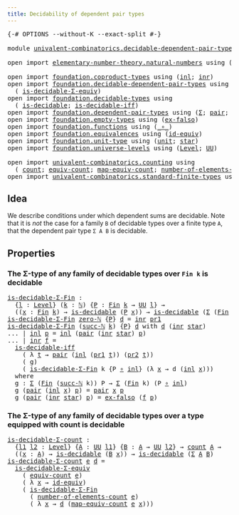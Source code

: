 ```yaml
---
title: Decidability of dependent pair types
---
```


<pre class="Agda"><a id="62" class="Symbol">{-#</a> <a id="66" class="Keyword">OPTIONS</a> <a id="74" class="Pragma">--without-K</a> <a id="86" class="Pragma">--exact-split</a> <a id="100" class="Symbol">#-}</a>

<a id="105" class="Keyword">module</a> <a id="112" href="univalent-combinatorics.decidable-dependent-pair-types.html" class="Module">univalent-combinatorics.decidable-dependent-pair-types</a> <a id="167" class="Keyword">where</a>

<a id="174" class="Keyword">open</a> <a id="179" class="Keyword">import</a> <a id="186" href="elementary-number-theory.natural-numbers.html" class="Module">elementary-number-theory.natural-numbers</a> <a id="227" class="Keyword">using</a> <a id="233" class="Symbol">(</a><a id="234" href="elementary-number-theory.natural-numbers.html#1548" class="Datatype">ℕ</a><a id="235" class="Symbol">;</a> <a id="237" href="elementary-number-theory.natural-numbers.html#1569" class="InductiveConstructor">zero-ℕ</a><a id="243" class="Symbol">;</a> <a id="245" href="elementary-number-theory.natural-numbers.html#1582" class="InductiveConstructor">succ-ℕ</a><a id="251" class="Symbol">)</a>

<a id="254" class="Keyword">open</a> <a id="259" class="Keyword">import</a> <a id="266" href="foundation.coproduct-types.html" class="Module">foundation.coproduct-types</a> <a id="293" class="Keyword">using</a> <a id="299" class="Symbol">(</a><a id="300" href="foundation.coproduct-types.html#1250" class="InductiveConstructor">inl</a><a id="303" class="Symbol">;</a> <a id="305" href="foundation.coproduct-types.html#1268" class="InductiveConstructor">inr</a><a id="308" class="Symbol">)</a>
<a id="310" class="Keyword">open</a> <a id="315" class="Keyword">import</a> <a id="322" href="foundation.decidable-dependent-pair-types.html" class="Module">foundation.decidable-dependent-pair-types</a> <a id="364" class="Keyword">using</a>
  <a id="372" class="Symbol">(</a> <a id="374" href="foundation.decidable-dependent-pair-types.html#1650" class="Function">is-decidable-Σ-equiv</a><a id="394" class="Symbol">)</a>
<a id="396" class="Keyword">open</a> <a id="401" class="Keyword">import</a> <a id="408" href="foundation.decidable-types.html" class="Module">foundation.decidable-types</a> <a id="435" class="Keyword">using</a>
  <a id="443" class="Symbol">(</a> <a id="445" href="foundation.decidable-types.html#1915" class="Function">is-decidable</a><a id="457" class="Symbol">;</a> <a id="459" href="foundation.decidable-types.html#5041" class="Function">is-decidable-iff</a><a id="475" class="Symbol">)</a>
<a id="477" class="Keyword">open</a> <a id="482" class="Keyword">import</a> <a id="489" href="foundation.dependent-pair-types.html" class="Module">foundation.dependent-pair-types</a> <a id="521" class="Keyword">using</a> <a id="527" class="Symbol">(</a><a id="528" href="foundation-core.dependent-pair-types.html#515" class="Record">Σ</a><a id="529" class="Symbol">;</a> <a id="531" href="foundation-core.dependent-pair-types.html#588" class="InductiveConstructor">pair</a><a id="535" class="Symbol">;</a> <a id="537" href="foundation-core.dependent-pair-types.html#605" class="Field">pr1</a><a id="540" class="Symbol">;</a> <a id="542" href="foundation-core.dependent-pair-types.html#617" class="Field">pr2</a><a id="545" class="Symbol">)</a>
<a id="547" class="Keyword">open</a> <a id="552" class="Keyword">import</a> <a id="559" href="foundation.empty-types.html" class="Module">foundation.empty-types</a> <a id="582" class="Keyword">using</a> <a id="588" class="Symbol">(</a><a id="589" href="foundation-core.empty-types.html#1160" class="Function">ex-falso</a><a id="597" class="Symbol">)</a>
<a id="599" class="Keyword">open</a> <a id="604" class="Keyword">import</a> <a id="611" href="foundation.functions.html" class="Module">foundation.functions</a> <a id="632" class="Keyword">using</a> <a id="638" class="Symbol">(</a><a id="639" href="foundation-core.functions.html#420" class="Function Operator">_∘_</a><a id="642" class="Symbol">)</a>
<a id="644" class="Keyword">open</a> <a id="649" class="Keyword">import</a> <a id="656" href="foundation.equivalences.html" class="Module">foundation.equivalences</a> <a id="680" class="Keyword">using</a> <a id="686" class="Symbol">(</a><a id="687" href="foundation-core.equivalences.html#2494" class="Function">id-equiv</a><a id="695" class="Symbol">)</a>
<a id="697" class="Keyword">open</a> <a id="702" class="Keyword">import</a> <a id="709" href="foundation.unit-type.html" class="Module">foundation.unit-type</a> <a id="730" class="Keyword">using</a> <a id="736" class="Symbol">(</a><a id="737" href="foundation.unit-type.html#1084" class="Datatype">unit</a><a id="741" class="Symbol">;</a> <a id="743" href="foundation.unit-type.html#1108" class="InductiveConstructor">star</a><a id="747" class="Symbol">)</a>
<a id="749" class="Keyword">open</a> <a id="754" class="Keyword">import</a> <a id="761" href="foundation.universe-levels.html" class="Module">foundation.universe-levels</a> <a id="788" class="Keyword">using</a> <a id="794" class="Symbol">(</a><a id="795" href="Agda.Primitive.html#597" class="Postulate">Level</a><a id="800" class="Symbol">;</a> <a id="802" href="foundation-core.universe-levels.html#235" class="Primitive">UU</a><a id="804" class="Symbol">)</a>

<a id="807" class="Keyword">open</a> <a id="812" class="Keyword">import</a> <a id="819" href="univalent-combinatorics.counting.html" class="Module">univalent-combinatorics.counting</a> <a id="852" class="Keyword">using</a>
  <a id="860" class="Symbol">(</a> <a id="862" href="univalent-combinatorics.counting.html#1901" class="Function">count</a><a id="867" class="Symbol">;</a> <a id="869" href="univalent-combinatorics.counting.html#2098" class="Function">equiv-count</a><a id="880" class="Symbol">;</a> <a id="882" href="univalent-combinatorics.counting.html#2172" class="Function">map-equiv-count</a><a id="897" class="Symbol">;</a> <a id="899" href="univalent-combinatorics.counting.html#2029" class="Function">number-of-elements-count</a><a id="923" class="Symbol">)</a>
<a id="925" class="Keyword">open</a> <a id="930" class="Keyword">import</a> <a id="937" href="univalent-combinatorics.standard-finite-types.html" class="Module">univalent-combinatorics.standard-finite-types</a> <a id="983" class="Keyword">using</a> <a id="989" class="Symbol">(</a><a id="990" href="univalent-combinatorics.standard-finite-types.html#2393" class="Function">Fin</a><a id="993" class="Symbol">)</a>
</pre>
## Idea

We describe conditions under which dependent sums are decidable. Note that it is _not_ the case for a family `B` of decidable types over a finite type `A`, that the dependent pair type `Σ A B` is decidable.

## Properties

### The Σ-type of any family of decidable types over `Fin k` is decidable

<pre class="Agda"><a id="is-decidable-Σ-Fin"></a><a id="1315" href="univalent-combinatorics.decidable-dependent-pair-types.html#1315" class="Function">is-decidable-Σ-Fin</a> <a id="1334" class="Symbol">:</a>
  <a id="1338" class="Symbol">{</a><a id="1339" href="univalent-combinatorics.decidable-dependent-pair-types.html#1339" class="Bound">l</a> <a id="1341" class="Symbol">:</a> <a id="1343" href="Agda.Primitive.html#597" class="Postulate">Level</a><a id="1348" class="Symbol">}</a> <a id="1350" class="Symbol">(</a><a id="1351" href="univalent-combinatorics.decidable-dependent-pair-types.html#1351" class="Bound">k</a> <a id="1353" class="Symbol">:</a> <a id="1355" href="elementary-number-theory.natural-numbers.html#1548" class="Datatype">ℕ</a><a id="1356" class="Symbol">)</a> <a id="1358" class="Symbol">{</a><a id="1359" href="univalent-combinatorics.decidable-dependent-pair-types.html#1359" class="Bound">P</a> <a id="1361" class="Symbol">:</a> <a id="1363" href="univalent-combinatorics.standard-finite-types.html#2393" class="Function">Fin</a> <a id="1367" href="univalent-combinatorics.decidable-dependent-pair-types.html#1351" class="Bound">k</a> <a id="1369" class="Symbol">→</a> <a id="1371" href="foundation-core.universe-levels.html#235" class="Primitive">UU</a> <a id="1374" href="univalent-combinatorics.decidable-dependent-pair-types.html#1339" class="Bound">l</a><a id="1375" class="Symbol">}</a> <a id="1377" class="Symbol">→</a>
  <a id="1381" class="Symbol">((</a><a id="1383" href="univalent-combinatorics.decidable-dependent-pair-types.html#1383" class="Bound">x</a> <a id="1385" class="Symbol">:</a> <a id="1387" href="univalent-combinatorics.standard-finite-types.html#2393" class="Function">Fin</a> <a id="1391" href="univalent-combinatorics.decidable-dependent-pair-types.html#1351" class="Bound">k</a><a id="1392" class="Symbol">)</a> <a id="1394" class="Symbol">→</a> <a id="1396" href="foundation.decidable-types.html#1915" class="Function">is-decidable</a> <a id="1409" class="Symbol">(</a><a id="1410" href="univalent-combinatorics.decidable-dependent-pair-types.html#1359" class="Bound">P</a> <a id="1412" href="univalent-combinatorics.decidable-dependent-pair-types.html#1383" class="Bound">x</a><a id="1413" class="Symbol">))</a> <a id="1416" class="Symbol">→</a> <a id="1418" href="foundation.decidable-types.html#1915" class="Function">is-decidable</a> <a id="1431" class="Symbol">(</a><a id="1432" href="foundation-core.dependent-pair-types.html#515" class="Record">Σ</a> <a id="1434" class="Symbol">(</a><a id="1435" href="univalent-combinatorics.standard-finite-types.html#2393" class="Function">Fin</a> <a id="1439" href="univalent-combinatorics.decidable-dependent-pair-types.html#1351" class="Bound">k</a><a id="1440" class="Symbol">)</a> <a id="1442" href="univalent-combinatorics.decidable-dependent-pair-types.html#1359" class="Bound">P</a><a id="1443" class="Symbol">)</a>
<a id="1445" href="univalent-combinatorics.decidable-dependent-pair-types.html#1315" class="Function">is-decidable-Σ-Fin</a> <a id="1464" href="elementary-number-theory.natural-numbers.html#1569" class="InductiveConstructor">zero-ℕ</a> <a id="1471" class="Symbol">{</a><a id="1472" href="univalent-combinatorics.decidable-dependent-pair-types.html#1472" class="Bound">P</a><a id="1473" class="Symbol">}</a> <a id="1475" href="univalent-combinatorics.decidable-dependent-pair-types.html#1475" class="Bound">d</a> <a id="1477" class="Symbol">=</a> <a id="1479" href="foundation.coproduct-types.html#1268" class="InductiveConstructor">inr</a> <a id="1483" href="foundation-core.dependent-pair-types.html#605" class="Field">pr1</a>
<a id="1487" href="univalent-combinatorics.decidable-dependent-pair-types.html#1315" class="Function">is-decidable-Σ-Fin</a> <a id="1506" class="Symbol">(</a><a id="1507" href="elementary-number-theory.natural-numbers.html#1582" class="InductiveConstructor">succ-ℕ</a> <a id="1514" href="univalent-combinatorics.decidable-dependent-pair-types.html#1514" class="Bound">k</a><a id="1515" class="Symbol">)</a> <a id="1517" class="Symbol">{</a><a id="1518" href="univalent-combinatorics.decidable-dependent-pair-types.html#1518" class="Bound">P</a><a id="1519" class="Symbol">}</a> <a id="1521" href="univalent-combinatorics.decidable-dependent-pair-types.html#1521" class="Bound">d</a> <a id="1523" class="Keyword">with</a> <a id="1528" href="univalent-combinatorics.decidable-dependent-pair-types.html#1521" class="Bound">d</a> <a id="1530" class="Symbol">(</a><a id="1531" href="foundation.coproduct-types.html#1268" class="InductiveConstructor">inr</a> <a id="1535" href="foundation.unit-type.html#1108" class="InductiveConstructor">star</a><a id="1539" class="Symbol">)</a>
<a id="1541" class="Symbol">...</a> <a id="1545" class="Symbol">|</a> <a id="1547" href="foundation.coproduct-types.html#1250" class="InductiveConstructor">inl</a> <a id="1551" href="univalent-combinatorics.decidable-dependent-pair-types.html#1551" class="Bound">p</a> <a id="1553" class="Symbol">=</a> <a id="1555" href="foundation.coproduct-types.html#1250" class="InductiveConstructor">inl</a> <a id="1559" class="Symbol">(</a><a id="1560" href="foundation-core.dependent-pair-types.html#588" class="InductiveConstructor">pair</a> <a id="1565" class="Symbol">(</a><a id="1566" href="foundation.coproduct-types.html#1268" class="InductiveConstructor">inr</a> <a id="1570" href="foundation.unit-type.html#1108" class="InductiveConstructor">star</a><a id="1574" class="Symbol">)</a> <a id="1576" href="univalent-combinatorics.decidable-dependent-pair-types.html#1551" class="Bound">p</a><a id="1577" class="Symbol">)</a>
<a id="1579" class="Symbol">...</a> <a id="1583" class="Symbol">|</a> <a id="1585" href="foundation.coproduct-types.html#1268" class="InductiveConstructor">inr</a> <a id="1589" href="univalent-combinatorics.decidable-dependent-pair-types.html#1589" class="Bound">f</a> <a id="1591" class="Symbol">=</a>
  <a id="1595" href="foundation.decidable-types.html#5041" class="Function">is-decidable-iff</a>
    <a id="1616" class="Symbol">(</a> <a id="1618" class="Symbol">λ</a> <a id="1620" href="univalent-combinatorics.decidable-dependent-pair-types.html#1620" class="Bound">t</a> <a id="1622" class="Symbol">→</a> <a id="1624" href="foundation-core.dependent-pair-types.html#588" class="InductiveConstructor">pair</a> <a id="1629" class="Symbol">(</a><a id="1630" href="foundation.coproduct-types.html#1250" class="InductiveConstructor">inl</a> <a id="1634" class="Symbol">(</a><a id="1635" href="foundation-core.dependent-pair-types.html#605" class="Field">pr1</a> <a id="1639" href="univalent-combinatorics.decidable-dependent-pair-types.html#1620" class="Bound">t</a><a id="1640" class="Symbol">))</a> <a id="1643" class="Symbol">(</a><a id="1644" href="foundation-core.dependent-pair-types.html#617" class="Field">pr2</a> <a id="1648" href="univalent-combinatorics.decidable-dependent-pair-types.html#1620" class="Bound">t</a><a id="1649" class="Symbol">))</a>
    <a id="1656" class="Symbol">(</a> <a id="1658" href="univalent-combinatorics.decidable-dependent-pair-types.html#1727" class="Function">g</a><a id="1659" class="Symbol">)</a>
    <a id="1665" class="Symbol">(</a> <a id="1667" href="univalent-combinatorics.decidable-dependent-pair-types.html#1315" class="Function">is-decidable-Σ-Fin</a> <a id="1686" class="Bound">k</a> <a id="1688" class="Symbol">{</a><a id="1689" class="Bound">P</a> <a id="1691" href="foundation-core.functions.html#420" class="Function Operator">∘</a> <a id="1693" href="foundation.coproduct-types.html#1250" class="InductiveConstructor">inl</a><a id="1696" class="Symbol">}</a> <a id="1698" class="Symbol">(λ</a> <a id="1701" href="univalent-combinatorics.decidable-dependent-pair-types.html#1701" class="Bound">x</a> <a id="1703" class="Symbol">→</a> <a id="1705" class="Bound">d</a> <a id="1707" class="Symbol">(</a><a id="1708" href="foundation.coproduct-types.html#1250" class="InductiveConstructor">inl</a> <a id="1712" href="univalent-combinatorics.decidable-dependent-pair-types.html#1701" class="Bound">x</a><a id="1713" class="Symbol">)))</a>
  <a id="1719" class="Keyword">where</a>
  <a id="1727" href="univalent-combinatorics.decidable-dependent-pair-types.html#1727" class="Function">g</a> <a id="1729" class="Symbol">:</a> <a id="1731" href="foundation-core.dependent-pair-types.html#515" class="Record">Σ</a> <a id="1733" class="Symbol">(</a><a id="1734" href="univalent-combinatorics.standard-finite-types.html#2393" class="Function">Fin</a> <a id="1738" class="Symbol">(</a><a id="1739" href="elementary-number-theory.natural-numbers.html#1582" class="InductiveConstructor">succ-ℕ</a> <a id="1746" class="Bound">k</a><a id="1747" class="Symbol">))</a> <a id="1750" class="Bound">P</a> <a id="1752" class="Symbol">→</a> <a id="1754" href="foundation-core.dependent-pair-types.html#515" class="Record">Σ</a> <a id="1756" class="Symbol">(</a><a id="1757" href="univalent-combinatorics.standard-finite-types.html#2393" class="Function">Fin</a> <a id="1761" class="Bound">k</a><a id="1762" class="Symbol">)</a> <a id="1764" class="Symbol">(</a><a id="1765" class="Bound">P</a> <a id="1767" href="foundation-core.functions.html#420" class="Function Operator">∘</a> <a id="1769" href="foundation.coproduct-types.html#1250" class="InductiveConstructor">inl</a><a id="1772" class="Symbol">)</a>
  <a id="1776" href="univalent-combinatorics.decidable-dependent-pair-types.html#1727" class="Function">g</a> <a id="1778" class="Symbol">(</a><a id="1779" href="foundation-core.dependent-pair-types.html#588" class="InductiveConstructor">pair</a> <a id="1784" class="Symbol">(</a><a id="1785" href="foundation.coproduct-types.html#1250" class="InductiveConstructor">inl</a> <a id="1789" href="univalent-combinatorics.decidable-dependent-pair-types.html#1789" class="Bound">x</a><a id="1790" class="Symbol">)</a> <a id="1792" href="univalent-combinatorics.decidable-dependent-pair-types.html#1792" class="Bound">p</a><a id="1793" class="Symbol">)</a> <a id="1795" class="Symbol">=</a> <a id="1797" href="foundation-core.dependent-pair-types.html#588" class="InductiveConstructor">pair</a> <a id="1802" href="univalent-combinatorics.decidable-dependent-pair-types.html#1789" class="Bound">x</a> <a id="1804" href="univalent-combinatorics.decidable-dependent-pair-types.html#1792" class="Bound">p</a>
  <a id="1808" href="univalent-combinatorics.decidable-dependent-pair-types.html#1727" class="Function">g</a> <a id="1810" class="Symbol">(</a><a id="1811" href="foundation-core.dependent-pair-types.html#588" class="InductiveConstructor">pair</a> <a id="1816" class="Symbol">(</a><a id="1817" href="foundation.coproduct-types.html#1268" class="InductiveConstructor">inr</a> <a id="1821" href="foundation.unit-type.html#1108" class="InductiveConstructor">star</a><a id="1825" class="Symbol">)</a> <a id="1827" href="univalent-combinatorics.decidable-dependent-pair-types.html#1827" class="Bound">p</a><a id="1828" class="Symbol">)</a> <a id="1830" class="Symbol">=</a> <a id="1832" href="foundation-core.empty-types.html#1160" class="Function">ex-falso</a> <a id="1841" class="Symbol">(</a><a id="1842" href="univalent-combinatorics.decidable-dependent-pair-types.html#1589" class="Bound">f</a> <a id="1844" href="univalent-combinatorics.decidable-dependent-pair-types.html#1827" class="Bound">p</a><a id="1845" class="Symbol">)</a>
</pre>
### The Σ-type of any family of decidable types over a type equipped with count is decidable

<pre class="Agda"><a id="is-decidable-Σ-count"></a><a id="1954" href="univalent-combinatorics.decidable-dependent-pair-types.html#1954" class="Function">is-decidable-Σ-count</a> <a id="1975" class="Symbol">:</a>
  <a id="1979" class="Symbol">{</a><a id="1980" href="univalent-combinatorics.decidable-dependent-pair-types.html#1980" class="Bound">l1</a> <a id="1983" href="univalent-combinatorics.decidable-dependent-pair-types.html#1983" class="Bound">l2</a> <a id="1986" class="Symbol">:</a> <a id="1988" href="Agda.Primitive.html#597" class="Postulate">Level</a><a id="1993" class="Symbol">}</a> <a id="1995" class="Symbol">{</a><a id="1996" href="univalent-combinatorics.decidable-dependent-pair-types.html#1996" class="Bound">A</a> <a id="1998" class="Symbol">:</a> <a id="2000" href="foundation-core.universe-levels.html#235" class="Primitive">UU</a> <a id="2003" href="univalent-combinatorics.decidable-dependent-pair-types.html#1980" class="Bound">l1</a><a id="2005" class="Symbol">}</a> <a id="2007" class="Symbol">{</a><a id="2008" href="univalent-combinatorics.decidable-dependent-pair-types.html#2008" class="Bound">B</a> <a id="2010" class="Symbol">:</a> <a id="2012" href="univalent-combinatorics.decidable-dependent-pair-types.html#1996" class="Bound">A</a> <a id="2014" class="Symbol">→</a> <a id="2016" href="foundation-core.universe-levels.html#235" class="Primitive">UU</a> <a id="2019" href="univalent-combinatorics.decidable-dependent-pair-types.html#1983" class="Bound">l2</a><a id="2021" class="Symbol">}</a> <a id="2023" class="Symbol">→</a> <a id="2025" href="univalent-combinatorics.counting.html#1901" class="Function">count</a> <a id="2031" href="univalent-combinatorics.decidable-dependent-pair-types.html#1996" class="Bound">A</a> <a id="2033" class="Symbol">→</a>
  <a id="2037" class="Symbol">((</a><a id="2039" href="univalent-combinatorics.decidable-dependent-pair-types.html#2039" class="Bound">x</a> <a id="2041" class="Symbol">:</a> <a id="2043" href="univalent-combinatorics.decidable-dependent-pair-types.html#1996" class="Bound">A</a><a id="2044" class="Symbol">)</a> <a id="2046" class="Symbol">→</a> <a id="2048" href="foundation.decidable-types.html#1915" class="Function">is-decidable</a> <a id="2061" class="Symbol">(</a><a id="2062" href="univalent-combinatorics.decidable-dependent-pair-types.html#2008" class="Bound">B</a> <a id="2064" href="univalent-combinatorics.decidable-dependent-pair-types.html#2039" class="Bound">x</a><a id="2065" class="Symbol">))</a> <a id="2068" class="Symbol">→</a> <a id="2070" href="foundation.decidable-types.html#1915" class="Function">is-decidable</a> <a id="2083" class="Symbol">(</a><a id="2084" href="foundation-core.dependent-pair-types.html#515" class="Record">Σ</a> <a id="2086" href="univalent-combinatorics.decidable-dependent-pair-types.html#1996" class="Bound">A</a> <a id="2088" href="univalent-combinatorics.decidable-dependent-pair-types.html#2008" class="Bound">B</a><a id="2089" class="Symbol">)</a>
<a id="2091" href="univalent-combinatorics.decidable-dependent-pair-types.html#1954" class="Function">is-decidable-Σ-count</a> <a id="2112" href="univalent-combinatorics.decidable-dependent-pair-types.html#2112" class="Bound">e</a> <a id="2114" href="univalent-combinatorics.decidable-dependent-pair-types.html#2114" class="Bound">d</a> <a id="2116" class="Symbol">=</a>
  <a id="2120" href="foundation.decidable-dependent-pair-types.html#1650" class="Function">is-decidable-Σ-equiv</a>
    <a id="2145" class="Symbol">(</a> <a id="2147" href="univalent-combinatorics.counting.html#2098" class="Function">equiv-count</a> <a id="2159" href="univalent-combinatorics.decidable-dependent-pair-types.html#2112" class="Bound">e</a><a id="2160" class="Symbol">)</a>
    <a id="2166" class="Symbol">(</a> <a id="2168" class="Symbol">λ</a> <a id="2170" href="univalent-combinatorics.decidable-dependent-pair-types.html#2170" class="Bound">x</a> <a id="2172" class="Symbol">→</a> <a id="2174" href="foundation-core.equivalences.html#2494" class="Function">id-equiv</a><a id="2182" class="Symbol">)</a>
    <a id="2188" class="Symbol">(</a> <a id="2190" href="univalent-combinatorics.decidable-dependent-pair-types.html#1315" class="Function">is-decidable-Σ-Fin</a>
      <a id="2215" class="Symbol">(</a> <a id="2217" href="univalent-combinatorics.counting.html#2029" class="Function">number-of-elements-count</a> <a id="2242" href="univalent-combinatorics.decidable-dependent-pair-types.html#2112" class="Bound">e</a><a id="2243" class="Symbol">)</a>
      <a id="2251" class="Symbol">(</a> <a id="2253" class="Symbol">λ</a> <a id="2255" href="univalent-combinatorics.decidable-dependent-pair-types.html#2255" class="Bound">x</a> <a id="2257" class="Symbol">→</a> <a id="2259" href="univalent-combinatorics.decidable-dependent-pair-types.html#2114" class="Bound">d</a> <a id="2261" class="Symbol">(</a><a id="2262" href="univalent-combinatorics.counting.html#2172" class="Function">map-equiv-count</a> <a id="2278" href="univalent-combinatorics.decidable-dependent-pair-types.html#2112" class="Bound">e</a> <a id="2280" href="univalent-combinatorics.decidable-dependent-pair-types.html#2255" class="Bound">x</a><a id="2281" class="Symbol">)))</a>
</pre>